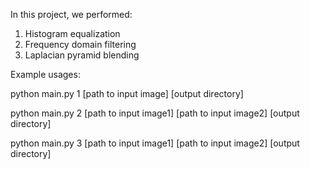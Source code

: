 
In this project, we performed:

1. Histogram equalization
2. Frequency domain filtering
3. Laplacian pyramid blending

Example usages:

python main.py 1 [path to input image] [output directory]

python main.py 2 [path to input image1] [path to input image2] [output directory]

python main.py 3 [path to input image1] [path to input image2] [output directory]



